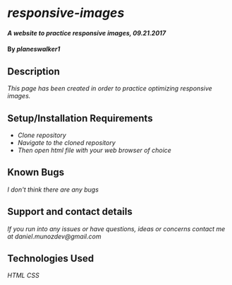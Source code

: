 # _responsive-images_

#### _A website to practice responsive images, 09.21.2017_

#### By _**planeswalker1**_

## Description

_This page has been created in order to practice optimizing responsive images._

## Setup/Installation Requirements

* _Clone repository_
* _Navigate to the cloned repository_
* _Then open html file with your web browser of choice_

## Known Bugs

_I don't think there are any bugs_

## Support and contact details

_If you run into any issues or have questions, ideas or concerns contact me at daniel.munozdev@gmail.com_

## Technologies Used

_HTML_
_CSS_
